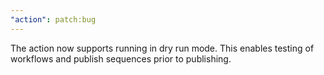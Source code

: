 ```yaml
---
"action": patch:bug
---
```


The action now supports running in dry run mode. This enables testing of workflows and publish sequences prior to publishing.
